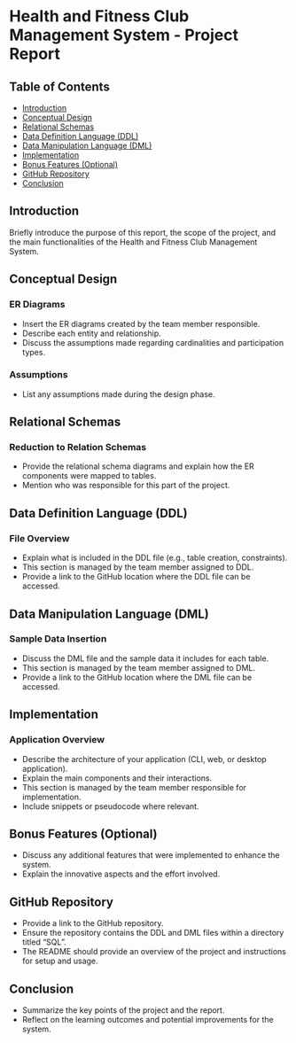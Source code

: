 
# Health and Fitness Club Management System - Project Report

## Table of Contents
- [Introduction](#introduction)
- [Conceptual Design](#conceptual-design)
- [Relational Schemas](#relational-schemas)
- [Data Definition Language (DDL)](#data-definition-language-ddl)
- [Data Manipulation Language (DML)](#data-manipulation-language-dml)
- [Implementation](#implementation)
- [Bonus Features (Optional)](#bonus-features-optional)
- [GitHub Repository](#github-repository)
- [Conclusion](#conclusion)

## Introduction
Briefly introduce the purpose of this report, the scope of the project, and the main functionalities of the Health and Fitness Club Management System.

## Conceptual Design
### ER Diagrams
- Insert the ER diagrams created by the team member responsible.
- Describe each entity and relationship.
- Discuss the assumptions made regarding cardinalities and participation types.
  
### Assumptions
- List any assumptions made during the design phase.

## Relational Schemas
### Reduction to Relation Schemas
- Provide the relational schema diagrams and explain how the ER components were mapped to tables.
- Mention who was responsible for this part of the project.

## Data Definition Language (DDL)
### File Overview
- Explain what is included in the DDL file (e.g., table creation, constraints).
- This section is managed by the team member assigned to DDL.
- Provide a link to the GitHub location where the DDL file can be accessed.

## Data Manipulation Language (DML)
### Sample Data Insertion
- Discuss the DML file and the sample data it includes for each table.
- This section is managed by the team member assigned to DML.
- Provide a link to the GitHub location where the DML file can be accessed.

## Implementation
### Application Overview
- Describe the architecture of your application (CLI, web, or desktop application).
- Explain the main components and their interactions.
- This section is managed by the team member responsible for implementation.
- Include snippets or pseudocode where relevant.

## Bonus Features (Optional)
- Discuss any additional features that were implemented to enhance the system.
- Explain the innovative aspects and the effort involved.

## GitHub Repository
- Provide a link to the GitHub repository.
- Ensure the repository contains the DDL and DML files within a directory titled “SQL”.
- The README should provide an overview of the project and instructions for setup and usage.

## Conclusion
- Summarize the key points of the project and the report.
- Reflect on the learning outcomes and potential improvements for the system.

